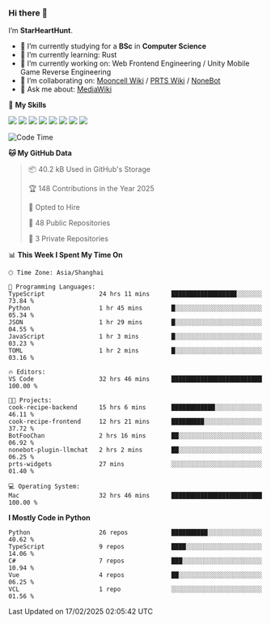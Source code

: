 ### Hi there 👋

I’m **StarHeartHunt**.

- 🏫 I’m currently studying for a **BSc** in **Computer Science**
- 🌱 I’m currently learning: Rust
- 🔭 I’m currently working on: Web Frontend Engineering / Unity Mobile Game Reverse Engineering
- 👯 I’m collaborating on: [Mooncell Wiki](https://fgo.wiki/) / [PRTS Wiki](http://prts.wiki/) / [NoneBot](https://github.com/nonebot)
- 💬 Ask me about: [MediaWiki](https://www.mediawiki.org)

🌟 **My Skills**

![](https://img.shields.io/badge/-Python-3e74a2?style=flat-square&logo=Python&logoColor=fff)
![](https://img.shields.io/badge/-Node.js-339933?style=flat-square&logo=node.js&logoColor=fff)
![](https://img.shields.io/badge/-Vue-4fc08d?style=flat-square&logo=vue.js&logoColor=fff)
![](https://img.shields.io/badge/-React-2d98ce?style=flat-square&logo=React&logoColor=fff)
![](https://img.shields.io/badge/-TypeScript-3178C6?style=flat-square&logo=TypeScript&logoColor=fff)
![](https://img.shields.io/badge/-Docker-2496ED?style=flat-square&logo=Docker&logoColor=fff)
![](https://img.shields.io/badge/-Linux-000000?style=flat-square&logo=Linux&logoColor=fff)
![](https://img.shields.io/badge/-Dotnet-512bd4?style=flat-square&logo=.net&logoColor=fff)

<!--START_SECTION:waka-->
![Code Time](http://img.shields.io/badge/Code%20Time-1%2C455%20hrs%2044%20mins-blue)

**🐱 My GitHub Data** 

> 📦 40.2 kB Used in GitHub's Storage 
 > 
> 🏆 148 Contributions in the Year 2025
 > 
> 💼 Opted to Hire
 > 
> 📜 48 Public Repositories 
 > 
> 🔑 3 Private Repositories 
 > 
📊 **This Week I Spent My Time On** 

```text
🕑︎ Time Zone: Asia/Shanghai

💬 Programming Languages: 
TypeScript               24 hrs 11 mins      ██████████████████░░░░░░░   73.84 % 
Python                   1 hr 45 mins        █░░░░░░░░░░░░░░░░░░░░░░░░   05.34 % 
JSON                     1 hr 29 mins        █░░░░░░░░░░░░░░░░░░░░░░░░   04.55 % 
JavaScript               1 hr 3 mins         █░░░░░░░░░░░░░░░░░░░░░░░░   03.23 % 
TOML                     1 hr 2 mins         █░░░░░░░░░░░░░░░░░░░░░░░░   03.16 % 

🔥 Editors: 
VS Code                  32 hrs 46 mins      █████████████████████████   100.00 % 

🐱‍💻 Projects: 
cook-recipe-backend      15 hrs 6 mins       ████████████░░░░░░░░░░░░░   46.11 % 
cook-recipe-frontend     12 hrs 21 mins      █████████░░░░░░░░░░░░░░░░   37.72 % 
BotFooChan               2 hrs 16 mins       ██░░░░░░░░░░░░░░░░░░░░░░░   06.92 % 
nonebot-plugin-llmchat   2 hrs 2 mins        ██░░░░░░░░░░░░░░░░░░░░░░░   06.25 % 
prts-widgets             27 mins             ░░░░░░░░░░░░░░░░░░░░░░░░░   01.40 % 

💻 Operating System: 
Mac                      32 hrs 46 mins      █████████████████████████   100.00 % 
```

**I Mostly Code in Python** 

```text
Python                   26 repos            ██████████░░░░░░░░░░░░░░░   40.62 % 
TypeScript               9 repos             ████░░░░░░░░░░░░░░░░░░░░░   14.06 % 
C#                       7 repos             ███░░░░░░░░░░░░░░░░░░░░░░   10.94 % 
Vue                      4 repos             ██░░░░░░░░░░░░░░░░░░░░░░░   06.25 % 
VCL                      1 repo              ░░░░░░░░░░░░░░░░░░░░░░░░░   01.56 % 
```




 Last Updated on 17/02/2025 02:05:42 UTC
<!--END_SECTION:waka-->
